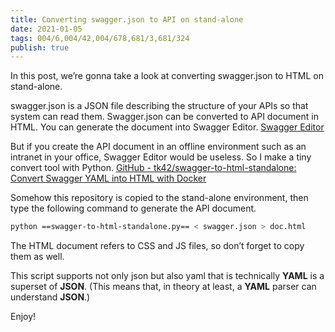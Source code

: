 ```yaml
---
title: Converting swagger.json to API on stand-alone
date: 2021-01-05
tags: 004/6,004/42,004/678,681/3,681/324
publish: true
---
```

In this post, we’re gonna take a look at converting swagger.json to HTML on stand-alone.

swagger.json is a JSON file describing the structure of your APIs so that system can read them. Swagger.json can be converted to API document in HTML. You can generate the document into Swagger Editor.
[Swagger Editor](https://editor.swagger.io/?source=post_page-----4a9ea82638f4--------------------------------)

But if you create the API document in an offline environment such as an intranet in your office, Swagger Editor would be useless. So I make a tiny convert tool with Python.
[GitHub - tk42/swagger-to-html-standalone: Convert Swagger YAML into HTML with Docker](https://github.com/tk42/swagger-to-html-standalone?source=post_page-----4a9ea82638f4--------------------------------)

Somehow this repository is copied to the stand-alone environment, then type the following command to generate the API document.

```bash
python ==swagger-to-html-standalone.py== < swagger.json > doc.html
```

The HTML document refers to CSS and JS files, so don’t forget to copy them as well.

This script supports not only json but also yaml that is technically **YAML** is a superset of **JSON**. (This means that, in theory at least, a **YAML** parser can understand **JSON**.)

Enjoy!